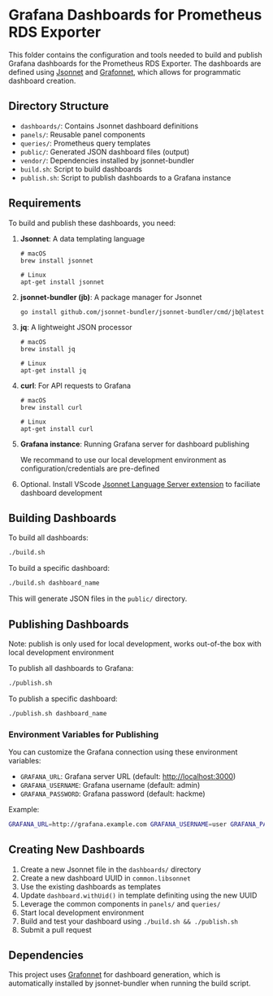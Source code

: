 # Grafana Dashboards for Prometheus RDS Exporter

This folder contains the configuration and tools needed to build and publish Grafana dashboards for the Prometheus RDS Exporter. The dashboards are defined using [Jsonnet](https://jsonnet.org/) and [Grafonnet](https://github.com/grafana/grafonnet), which allows for programmatic dashboard creation.

## Directory Structure

- `dashboards/`: Contains Jsonnet dashboard definitions
- `panels/`: Reusable panel components
- `queries/`: Prometheus query templates
- `public/`: Generated JSON dashboard files (output)
- `vendor/`: Dependencies installed by jsonnet-bundler
- `build.sh`: Script to build dashboards
- `publish.sh`: Script to publish dashboards to a Grafana instance

## Requirements

To build and publish these dashboards, you need:

1. **Jsonnet**: A data templating language

   ```
   # macOS
   brew install jsonnet
   
   # Linux
   apt-get install jsonnet
   ```

2. **jsonnet-bundler (jb)**: A package manager for Jsonnet

   ```
   go install github.com/jsonnet-bundler/jsonnet-bundler/cmd/jb@latest
   ```

3. **jq**: A lightweight JSON processor

   ```
   # macOS
   brew install jq
   
   # Linux
   apt-get install jq
   ```

4. **curl**: For API requests to Grafana

   ```
   # macOS
   brew install curl
   
   # Linux
   apt-get install curl
   ```

5. **Grafana instance**: Running Grafana server for dashboard publishing

   We recommand to use our local development environment as configuration/credentials are pre-defined

6. Optional. Install VScode [Jsonnet Language Server extension](https://marketplace.visualstudio.com/items?itemName=Grafana.vscode-jsonnet) to faciliate dashboard development

## Building Dashboards

To build all dashboards:

```bash
./build.sh
```

To build a specific dashboard:

```bash
./build.sh dashboard_name
```

This will generate JSON files in the `public/` directory.

## Publishing Dashboards

Note: publish is only used for local development, works out-of-the box with local development environment

To publish all dashboards to Grafana:

```bash
./publish.sh
```

To publish a specific dashboard:

```bash
./publish.sh dashboard_name
```

### Environment Variables for Publishing

You can customize the Grafana connection using these environment variables:

- `GRAFANA_URL`: Grafana server URL (default: <http://localhost:3000>)
- `GRAFANA_USERNAME`: Grafana username (default: admin)
- `GRAFANA_PASSWORD`: Grafana password (default: hackme)

Example:

```bash
GRAFANA_URL=http://grafana.example.com GRAFANA_USERNAME=user GRAFANA_PASSWORD=pass ./publish.sh
```

## Creating New Dashboards

1. Create a new Jsonnet file in the `dashboards/` directory
2. Create a new dashboard UUID in `common.libsonnet`
3. Use the existing dashboards as templates
4. Update `dashboard.withUid()` in template definiting using the new UUID
5. Leverage the common components in `panels/` and `queries/`
6. Start local development environment
7. Build and test your dashboard using `./build.sh && ./publish.sh`
8. Submit a pull request

## Dependencies

This project uses [Grafonnet](https://github.com/grafana/grafonnet) for dashboard generation, which is automatically installed by jsonnet-bundler when running the build script.
